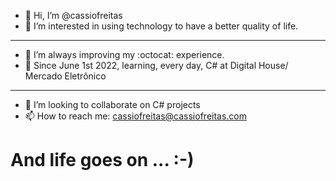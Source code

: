 - 👋 Hi, I’m @cassiofreitas
- 👀 I’m interested in using technology to have a better quality of life.
- ---
- 🌱 I’m always improving my :octocat: experience.
- 🌱 Since June 1st 2022, learning, every day, C# at Digital House/ Mercado Eletrônico
- ---
- 💞️ I’m looking to collaborate on C# projects
- 📫 How to reach me: cassiofreitas@cassiofreitas.com

<!---
cassiofreitas/cassiofreitas is a ✨ special ✨ repository because its `README.md` (this file) appears on your GitHub profile.
You can click the Preview link to take a look at your changes.
--->

# And life goes on ... :-)
